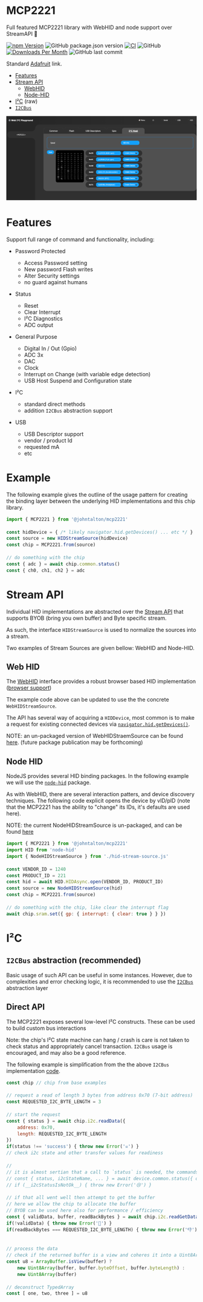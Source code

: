 # MCP2221
Full featured MCP2221 library with WebHID and node support over StreamAPI 🥳

[![npm Version](http://img.shields.io/npm/v/@johntalton/mcp2221.svg)](https://www.npmjs.com/package/@johntalton/mcp2221)
![GitHub package.json version](https://img.shields.io/github/package-json/v/johntalton/mcp2221)
[![CI](https://github.com/johntalton/mcp2221/actions/workflows/CI.yml/badge.svg)](https://github.com/johntalton/mcp2221/actions/workflows/CI.yml)
![GitHub](https://img.shields.io/github/license/johntalton/mcp2221)
[![Downloads Per Month](http://img.shields.io/npm/dm/@johntalton/mcp2221.svg)](https://www.npmjs.com/package/@johntalton/mcp2221)
![GitHub last commit](https://img.shields.io/github/last-commit/johntalton/mcp2221)

Standard [Adafruit](https://www.adafruit.com/product/4471) link.

- [Features](#features)
- [Stream API](#stream-api)
  - [WebHID](#web-hid)
  - [Node-HID](#node-hid)
- [I²C](#direct-api) (raw)
- [`I2CBus`](#i2cbus-abstraction-recommended)

![i2c scan](https://raw.githubusercontent.com/johntalton/mcp2221/326-is-it-possible-to-use-this-in-nodejs/examples/mcp2221-scan.png)

# Features

Support full range of command and functionality, including:

- Password Protected
    - Access Password setting
    - New password Flash writes
    - Alter Security settings
    - no guard against humans

- Status
    - Reset
    - Clear Interrupt
    - I²C Diagnostics
    - ADC output

- General Purpose
    - Digital In / Out (Gpio)
    - ADC 3x
    - DAC
    - Clock
    - Interrupt on Change (with variable edge detection)
    - USB Host Suspend and Configuration state

- I²C
    - standard direct methods
    - addition `I2CBus` abstraction support

- USB
    - USB Descriptor support
    - vendor / product Id
    - requested mA
    - etc


# Example

The following example gives the outline of the usage pattern for creating the binding layer between the underlying HID implementations and this chip library.

```javascript
import { MCP2221 } from '@johntalton/mcp2221'

const hidDevice = { /* likely navigator.hid.getDevices() ... etc */ }
const source = new HIDStreamSource(hidDevice)
const chip = MCP2221.from(source)

// do something with the chip
const { adc } = await chip.common.status()
const { ch0, ch1, ch2 } = adc
```

# Stream API

Individual HID implementations are abstracted over the [Stream API](https://developer.mozilla.org/en-US/docs/Web/API/Streams_API) that supports BYOB (bring you own buffer) and Byte specific stream.

As such, the interface `HIDStreamSource` is used to normalize the sources  into a stream.

Two examples of Stream Sources are given bellow: WebHID and Node-HID.

## Web HID

The [WebHID](https://developer.mozilla.org/en-US/docs/Web/API/WebHID_API) interface provides a robust browser based HID implementation ([browser support](https://developer.mozilla.org/en-US/docs/Web/API/WebHID_API#browser_compatibility))

The example code above can be updated to use the the concrete `WebHIDStreamSource`.

The API has several way of acquiring a `HIDDevice`, most common is to make a request for existing connected devices via [`navigator.hid.getDevices()`](https://developer.mozilla.org/en-US/docs/Web/API/HID/getDevices).


NOTE: an un-packaged version of WebHIDStraemSource can be found [here](https://github.com/johntalton/webapp-device-playground/blob/main/public/util/hid-stream.js). (future package publication may be forthcoming)

## Node HID

NodeJS provides several HID binding packages.  In the following example we will use the [`node-hid`](https://github.com/node-hid/node-hid) package.

As with WebHID, there are several interaction patters, and device discovery techniques. The following code explicit opens the device by vID/pID (note that the MCP2221 has the ability to "change" its IDs, it's defaults are used here).

NOTE: the current NodeHIDStreamSource is un-packaged, and can be found [here](https://github.com/johntalton/webapp-device-playground/blob/main/service/node-hid-stream.js)


```javascript
import { MCP2221 } from '@johntalton/mcp2221'
import HID from 'node-hid'
import { NodeHIDStreamSource } from './hid-stream-source.js'

const VENDOR_ID = 1240
const PRODUCT_ID = 221
const hid = await HID.HIDAsync.open(VENDOR_ID, PRODUCT_ID)
const source = new NodeHIDStreamSource(hid)
const chip = MCP2221.from(source)

// do something with the chip, like clear the interrupt flag
await chip.sram.set({ gp: { interrupt: { clear: true } } })

```

# I²C

## `I2CBus` abstraction (recommended)

Basic usage of such API can be useful in some instances. However, due to complexities and error checking logic, it is recommended to use the [`I2CBus`](https://github.com/johntalton/i2c-bus-mcp2221) abstraction layer


## Direct API

The MCP2221 exposes several low-level I²C constructs.
These can be used to build custom bus interactions

Note: the chip's I²C state machine can hang / crash is care is not taken to check status and appropriately cancel transaction.  `I2CBus` usage is encouraged, and may also be a good reference.

The following example is simplification from the the above `I2CBus` implementation [code](https://github.com/johntalton/i2c-bus-mcp2221/blob/main/src/utils/read.ts).

```javascript
const chip // chip from base examples

// request a read of length 3 bytes from address 0x70 (7-bit address)
const REQUESTED_I2C_BYTE_LENGTH = 3

// start the request
const { status } = await chip.i2c.readData({
    address: 0x70,
    length: REQUESTED_I2C_BYTE_LENGTH
})
if(status !== 'success') { throw new Error('☠️') }
// check i2c state and other transfer values for readiness

//
// it is almost sertian that a call to `status` is needed, the commands "success" status value is not sufficiant for checking the state of the bus
// const { status, i2cStateName, ... } = await device.common.status({ opaque })
// if (__i2cStatusIsNotOk__) { throw new Error('😢') }

// if that all went well then attempt to get the buffer
// here we allow the chip to allocate the buffer
// BYOB can be used here also for performance / efficiency
const { validData, buffer, readBackBytes } = await chip.i2c.readGetData()
if(!validData) { throw new Error('🧨') }
if(readBackBytes === REQUESTED_I2C_BYTE_LENGTH) { throw new Error('👎') }


// process the data
// check if the returned buffer is a view and coheres it into a Uint8Array
const u8 = ArrayBuffer.isView(buffer) ?
    new Uint8Array(buffer, buffer.byteOffset, buffer.byteLength) :
    new Uint8Array(buffer)

// deconstruct TypedArray
const [ one, two, three ] = u8


```
